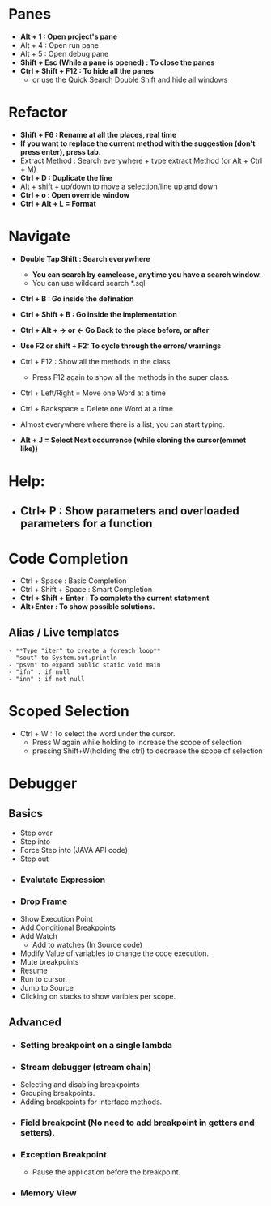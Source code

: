 # Panes
- **Alt + 1 : Open project's pane**
- Alt + 4 : Open run pane
- Alt + 5 : Open debug pane
-  **Shift + Esc (While a pane is opened) : To close the panes**
-  **Ctrl + Shift + F12 : To hide all the panes** 
   -  or use the Quick Search Double Shift and hide all windows


# Refactor
- **Shift + F6 : Rename at all the places, real time**
- **If you want to replace the current method with the suggestion (don't press enter), press tab.**
- Extract Method : Search everywhere + type extract Method (or Alt + Ctrl + M)
- **Ctrl + D : Duplicate the line**
- Alt + shift + up/down to move a selection/line up and down
- **Ctrl + o : Open override window**
- **Ctrl + Alt + L = Format**

# Navigate
- **Double Tap Shift : Search everywhere**
    - **You can search by camelcase, anytime you have a search window.**
    - You can use wildcard search *.sql

- **Ctrl + B : Go inside the defination**
- **Ctrl + Shift + B : Go inside the implementation**
- **Ctrl + Alt + -> or <- Go Back to the place before, or after** 
- **Use F2 or shift + F2: To cycle through the errors/ warnings**
- Ctrl + F12 : Show all the methods in the class
  - Press F12 again to show all the methods in the super class.
- Ctrl + Left/Right = Move one Word at a time
- Ctrl + Backspace = Delete one Word at a time 
- Almost everywhere where there is a list, you can start typing.
- **Alt + J = Select Next occurrence (while cloning the cursor(emmet like))**

# Help:
- ## **Ctrl+ P : Show parameters and overloaded parameters for a function**

# Code Completion
- Ctrl + Space : Basic Completion
- Ctrl + Shift + Space : Smart Completion
- **Ctrl + Shift + Enter : To complete the current statement**
- **Alt+Enter : To show possible solutions.**

## Alias / Live templates
    - **Type "iter" to create a foreach loop**
    - "sout" to System.out.println
    - "psvm" to expand public static void main
    - "ifn" : if null
    - "inn" : if not null


# Scoped Selection
- Ctrl + W : To select the word under the cursor.
  - Press W again while holding to increase the scope of selection
  - pressing Shift+W(holding the ctrl) to decrease the scope of selection


# Debugger
## Basics
- Step over
- Step into
- Force Step into (JAVA API code)
- Step out
- ### Evalutate Expression
- ### Drop Frame 
- Show Execution Point
- Add Conditional Breakpoints
- Add Watch
  - Add to watches (In Source code)
- Modify Value of variables to change the code execution.
- Mute breakpoints
- Resume
- Run to cursor.
- Jump to Source
- Clicking on stacks to show varibles per scope.

## Advanced
- ### Setting breakpoint on a single lambda
- ### Stream debugger (stream chain)
- Selecting and disabling breakpoints
- Grouping breakpoints.
- Adding breakpoints for interface methods.
- ### Field breakpoint (No need to add breakpoint in getters and setters).
- ### Exception Breakpoint
  - Pause the application before the breakpoint.
- ### Memory View